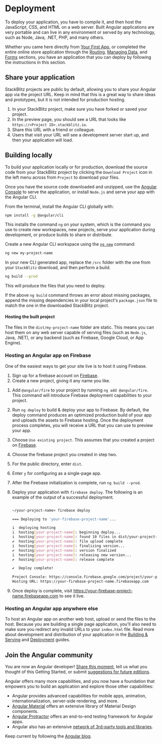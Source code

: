 # Deployment


To deploy your application, you have to compile it, and then host the JavaScript, CSS, and HTML on a web server. Built Angular applications are very portable and can live in any environment or served by any technology, such as Node, Java, .NET, PHP, and many others.

<div class="alert is-helpful">


Whether you came here directly from [Your First App](start "Getting Started: Your First App"), or completed the entire online store application through the [Routing](start/routing "Getting Started: Routing"), [Managing Data](start/data "Getting Started: Managing Data"), and [Forms](start/forms "Getting Started: Forms") sections, you have an application that you can deploy by following the instructions in this section.


</div>

## Share your application

StackBlitz projects are public by default, allowing you to share your Angular app via the project URL. Keep in mind that this is a great way to share ideas and prototypes, but it is not intended for production hosting.

1. In your StackBlitz project, make sure you have forked or saved your project.
1. In the preview page, you should see a URL that looks like `https://<Project ID>.stackblitz.io`.
1. Share this URL with a friend or colleague.
1. Users that visit your URL will see a development server start up, and then your application will load.

## Building locally

To build your application locally or for production, download the source code from your StackBlitz project by clicking the `Download Project` icon in the left menu across from `Project` to download your files.

Once you have the source code downloaded and unzipped, use the [Angular Console](https://angularconsole.com "Angular Console web site") to serve the application, or install `Node.js` and serve your app with the Angular CLI.

From the terminal, install the Angular CLI globally with:

```sh
npm install -g @angular/cli
```

This installs the command `ng` on your system, which is the command you use to create new workspaces, new projects, serve your application during development, or produce builds to share or distribute.

Create a new Angular CLI workspace using the [`ng new`](cli/new "CLI ng new command reference") command:

```sh
ng new my-project-name
```

In your new CLI generated app, replace the `/src` folder with the one from your `StackBlitz` download, and then perform a build.

```sh
ng build --prod
```

This will produce the files that you need to deploy.

<div class="alert is-helpful">

If the above `ng build` command throws an error about missing packages, append the missing dependencies in your local project's `package.json` file to match the one in the downloaded StackBlitz project.

</div>

#### Hosting the built project

The files in the `dist/my-project-name` folder are static. This means you can host them on any web server capable of serving files (such as `Node.js`, Java, .NET), or any backend (such as Firebase, Google Cloud, or App Engine).

### Hosting an Angular app on Firebase

One of the easiest ways to get your site live is to host it using Firebase.

1. Sign up for a firebase account on [Firebase](https://firebase.google.com/ "Firebase web site").
1. Create a new project, giving it any name you like.
<!-- 1. Install the `firebase-tools` CLI that will handle your deployment using `npm install -g firebase-tools`.
1. From within your project folder, connect your CLI to your Firebase account and initialize the connection to your project using `firebase login` and `firebase init`.
1. Choose `Hosting: Configure and deploy Firebase Hosting sites`. -->
1. Add `@angular/fire` to your project by running `ng add @angular/fire`. This command will introduce Firebase deployment capabilities to your project.
1. Run `ng deploy` to build & deploy your app to Firebase. By default, the deploy command produces an optimized production build of your app and uploads the assets to Firebase hosting. Once the deployment process completes, you will receive a URL that you can use to preview your app.
1. Choose `Use existing project`. This assumes that you created a project on [Firebase](https://firebase.google.com/ "Firebase web site").
1. Choose the firebase project you created in step two.
1. For the public directory, enter `dist`.
1. Enter `y` for configuring as a single-page app.
1. After the Firebase initialization is complete, run `ng build --prod`.
1. Deploy your application with `firebase deploy`. The following is an example of the output of a successful deployment.

    ```sh

    ~/your-project-name» firebase deploy

    === Deploying to 'your-firebase-project-name'...

    i  deploying hosting
    i  hosting[your-project-name]: beginning deploy...
    i  hosting[your-project-name]: found 10 files in dist/your-project-name
    ✔  hosting[your-project-name]: file upload complete
    i  hosting[your-project-name]: finalizing version...
    ✔  hosting[your-project-name]: version finalized
    i  hosting[your-project-name]: releasing new version...
    ✔  hosting[your-project-name]: release complete

    ✔  Deploy complete!

    Project Console: https://console.firebase.google.com/project/your-project-name/overview
    Hosting URL: https://your-firebase-project-name.firebaseapp.com

    ```

1. Once deploy is complete, visit https://your-firebase-project-name.firebaseapp.com to see it live.

### Hosting an Angular app anywhere else

To host an Angular app on another web host, upload or send the files to the host.
Because you are building a single page application, you'll also need to make sure you redirect any invalid URLs to your `index.html` file.
Read more about development and distribution of your application in the [Building & Serving](guide/build "Building and Serving Angular Apps") and [Deployment](guide/deployment "Deployment guide") guides.

## Join the Angular community

You are now an Angular developer! [Share this moment](https://twitter.com/intent/tweet?url=https://angular.io/start&text=I%20just%20finished%20the%20Angular%20Getting%20Started%20Tutorial "Angular on Twitter"), tell us what you thought of this Getting Started, or submit [suggestions for future editions](https://github.com/angular/angular/issues/new/choose "Angular GitHub repository new issue form").

Angular offers many more capabilities, and you now have a foundation that empowers you to build an application and explore those other capabilities:

* Angular provides advanced capabilities for mobile apps, animation, internationalization, server-side rendering, and more.
* [Angular Material](https://material.angular.io/ "Angular Material web site") offers an extensive library of Material Design components.
* [Angular Protractor](https://protractor.angular.io/ "Angular Protractor web site") offers an end-to-end testing framework for Angular apps.
* Angular also has an extensive [network of 3rd-party tools and libraries](https://angular.io/resources "Angular resources list").

Keep current by following the [Angular blog](https://blog.angular.io/ "Angular blog").




